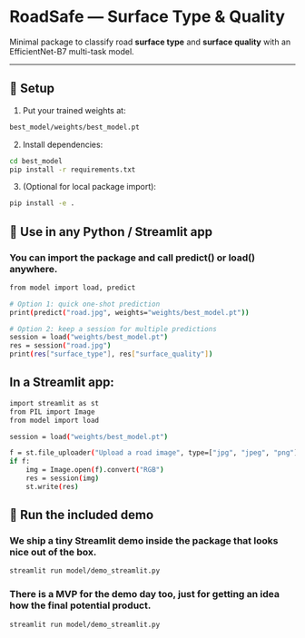 # RoadSafe — Surface Type & Quality

Minimal package to classify road **surface type** and **surface quality** with an EfficientNet-B7 multi-task model.

---

## 📂 Setup

1. Put your trained weights at:

```bash
best_model/weights/best_model.pt
```


2. Install dependencies:
```bash
cd best_model
pip install -r requirements.txt
```
3. (Optional for local package import):
```bash
pip install -e .
```

## 🐍 Use in any Python / Streamlit app

### You can import the package and call predict() or load() anywhere.

```bash
from model import load, predict

# Option 1: quick one-shot prediction
print(predict("road.jpg", weights="weights/best_model.pt"))

# Option 2: keep a session for multiple predictions
session = load("weights/best_model.pt")
res = session("road.jpg")
print(res["surface_type"], res["surface_quality"])
```

## In a Streamlit app:

```bash
import streamlit as st
from PIL import Image
from model import load

session = load("weights/best_model.pt")

f = st.file_uploader("Upload a road image", type=["jpg", "jpeg", "png"])
if f:
    img = Image.open(f).convert("RGB")
    res = session(img)
    st.write(res)
```

## 🎨 Run the included demo

### We ship a tiny Streamlit demo inside the package that looks nice out of the box.

```bash
streamlit run model/demo_streamlit.py
```

### There is a MVP for the demo day too, just for getting an idea how the final potential product.

```bash
streamlit run model/demo_streamlit.py
```
